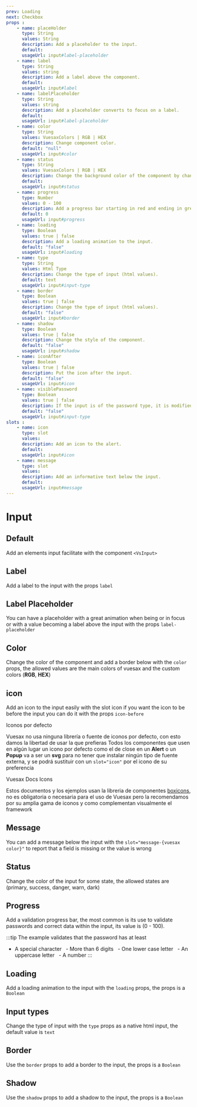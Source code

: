 ```yaml
---
prev: Loading
next: Checkbox
props : 
    - name: placeHolder
      type: String
      values: String
      description: Add a placeholder to the input.
      default: 
      usageUrl: input#label-placeholder
    - name: label
      type: String
      values: string
      description: Add a label above the component.
      default: 
      usageUrl: input#label
    - name: labelPlaceholder
      type: String
      values: string
      description: Add a placeholder converts to focus on a label.
      default: 
      usageUrl: input#label-placeholder
    - name: color
      type: String
      values: VuesaxColors | RGB | HEX
      description: Change component color.
      default: "null"
      usageUrl: input#color
    - name: status
      type: String
      values: VuesaxColors | RGB | HEX
      description: Change the background color of the component by changing its status.
      default: 
      usageUrl: input#status
    - name: progress
      type: Number
      values: 0 - 100
      description: Add a progress bar starting in red and ending in green.
      default: 0
      usageUrl: input#progress
    - name: loading
      type: Boolean
      values: true | false
      description: Add a loading animation to the input.
      default: "false"
      usageUrl: input#loading
    - name: type
      type: String
      values: Html Type
      description: Change the type of input (html values).
      default: text
      usageUrl: input#input-type
    - name: border
      type: Boolean
      values: true | false
      description: Change the type of input (html values).
      default: "false"
      usageUrl: input#border
    - name: shadow
      type: Boolean
      values: true | false
      description: Change the style of the component.
      default: "false"
      usageUrl: input#shadow
    - name: iconAfter
      type: Boolean
      values: true | false
      description: Put the icon after the input.
      default: "false"
      usageUrl: input#icon
    - name: visiblePassword
      type: Boolean
      values: true | false
      description: If the input is of the password type, it is modified to show the password.
      default: "false"
      usageUrl: input#input-type
slots : 
    - name: icon
      type: slot
      values:
      description: Add an icon to the alert.
      default: 
      usageUrl: input#icon
    - name: message
      type: slot
      values:
      description: Add an informative text below the input.
      default: 
      usageUrl: input#message
---
```


# Input

<card>

## Default

Add an elements input facilitate with the component `<VsInput>`

</card>

<card subtitle="Label">

## Label

Add a label to the input with the props `label`

</card>

<card subtitle="LabelPlaceholder">

## Label Placeholder

You can have a placeholder with a great animation when being or in focus or with a value becoming a label above the input with the props `label-placeholder`

</card>

<card subtitle="Color">

## Color

Change the color of the component and add a border below with the `color` props, the allowed values ​​are the main colors of vuesax and the custom colors (**RGB**, **HEX**)

</card>

<card subtitle="Icon">

## icon

Add an icon to the input easily with the slot icon if you want the icon to be before the input you can do it with the props `icon-before`

  <div>
    <div class="warning custom-block">
      <p class="custom-block-title">
        Iconos por defecto
      </p>
      <p>
        Vuesax no usa ninguna librería o fuente de iconos por defecto, con esto damos la libertad de usar la que prefieras Todos los componentes que usen en algún lugar un icono por defecto como el de close en un <b>Alert</b> o un <b>Popup</b> va a ser un <b>svg</b> para no tener que instalar ningún tipo de fuente externa, y se podrá sustituir con un <code>slot="icon"</code> por el icono de su preferencia
      </p>
    </div>
    <div class="tip custom-block">
      <p class="custom-block-title">
        Vuesax Docs Icons
      </p>
      <p>
        Estos documentos y los ejemplos usan la libreria de componentes <a target="_blank" href="https://boxicons.com/">boxicons</a>, no es obligatoria o necesaria para el uso de Vuesax pero la recomendamos por su amplia gama de iconos y como complementan visualmente el framework
      </p>
    </div>
  </div>

</card>

<card subtitle="Message">

## Message

You can add a message below the input with the `slot="message-{vuesax color}"` to report that a field is missing or the value is wrong

</card>

<card subtitle="Status">

## Status

Change the color of the input for some state, the allowed states are (primary, success, danger, warn, dark)

</card>

<card subtitle="Progress">

## Progress

Add a validation progress bar, the most common is its use to validate passwords and correct data within the input, its value is (0 - 100).

:::tip
  The example validates that the password has at least

- A special character
  - More than 6 digits
  - One lower case letter
  - An uppercase letter
  - A number
:::

</card>

<card subtitle="Loading">

## Loading

Add a loading animation to the input with the `loading` props, the props is a `Boolean`

</card>

<card subtitle="InputTypes">

## Input types

Change the type of input with the `type` props as a native html input, the default value is `text`

</card>

<card subtitle="Border">

## Border

Use the `border` props to add a border to the input, the props is a `Boolean`

</card>

<card subtitle="Shadow">

## Shadow

Use the `shadow` props to add a shadow to the input, the props is a `Boolean`

</card>

<script setup>
import Api from "../../../theme/global-components/template/API.tsx"
</script>

<Api/>

